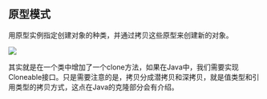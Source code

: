 ## 原型模式

用原型实例指定创建对象的种类，并通过拷贝这些原型来创建新的对象。

![](http://upload.ouliu.net/i/20171029152225hbzw0.png)

其实就是在一个类中增加了一个clone方法，如果在Java中，我们需要实现Cloneable接口。只是需要注意的是，拷贝分成潜拷贝和深拷贝，就是值类型和引用类型的拷贝方式，这点在Java的克隆部分会有介绍。

